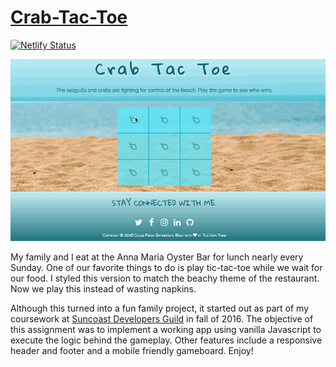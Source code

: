# [Crab-Tac-Toe](https://compassionate-hawking-29c1f7.netlify.app/)

[![Netlify Status](https://api.netlify.com/api/v1/badges/3541c479-b991-488a-86c1-2c84a668c13d/deploy-status)](https://app.netlify.com/sites/compassionate-hawking-29c1f7/deploys)

![](./images/crab-tac-toe-01.gif)

My family and I eat at the Anna Maria Oyster Bar for lunch nearly every Sunday. One of our favorite things to do is play tic-tac-toe while we wait for our food. I styled this version to match the beachy theme of the restaurant. Now we play this instead of wasting napkins.

Although this turned into a fun family project, it started out as part of my coursework at [Suncoast Developers Guild](https://suncoast.io/) in fall of 2016. The objective of this assignment was to implement a working app using vanilla Javascript to execute the logic behind the gameplay. Other features include a responsive header and footer and a mobile friendly gameboard. Enjoy!
